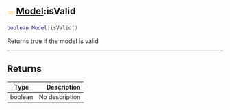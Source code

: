 ## ![shared](../../.gitbook/assets/shared.png) [Model](https://iaswiki.rawr.dev/readme/model):isValid

```lua
boolean Model:isValid()
```

Returns true if the model is valid

------
## Returns

| Type   | Description |
| ------ | ----------: |
| boolean | No description |

